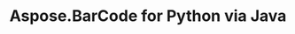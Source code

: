 ---
title: Aspose.BarCode for Python via Java
type: docs
weight: 16
url: /python-java/
keywords: 
description: 
is_root: true
---